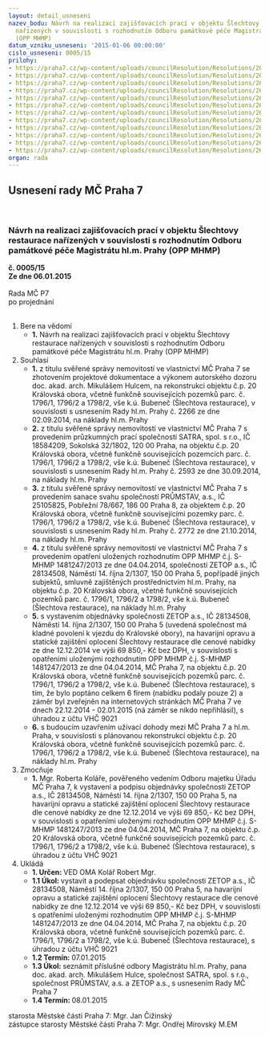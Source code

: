 ```yaml
---
layout: detail_usneseni
nazev_bodu: Návrh na realizaci zajišťovacích prací v objektu Šlechtovy restaurace
  nařízených v souvislosti s rozhodnutím Odboru památkové péče Magistrátu hl.m. Prahy
  (OPP MHMP)
datum_vzniku_usneseni: '2015-01-06 00:00:00'
cislo_usneseni: 0005/15
prilohy:
- https://praha7.cz/wp-content/uploads/councilResolution/Resolutions/26843/2-15-priloha_1_plotslecht14.pdf
- https://praha7.cz/wp-content/uploads/councilResolution/Resolutions/26843/2-15-priloha_2_plotslecht14.pdf
- https://praha7.cz/wp-content/uploads/councilResolution/Resolutions/26843/2-15-priloha_3_plotslecht14.pdf
- https://praha7.cz/wp-content/uploads/councilResolution/Resolutions/26843/2-15-priloha_4_plotslecht14.pdf
- https://praha7.cz/wp-content/uploads/councilResolution/Resolutions/26843/2-15-priloha_5_plotslecht14.pdf
- https://praha7.cz/wp-content/uploads/councilResolution/Resolutions/26843/2-15-priloha_6_plotslecht14.pdf
- https://praha7.cz/wp-content/uploads/councilResolution/Resolutions/26843/2-15-priloha_7_plotslecht14.pdf
- https://praha7.cz/wp-content/uploads/councilResolution/Resolutions/26843/2-15-priloha_8_plotslecht14.pdf
- https://praha7.cz/wp-content/uploads/councilResolution/Resolutions/26843/2-15-priloha_9_plotslecht14.pdf
- https://praha7.cz/wp-content/uploads/councilResolution/Resolutions/26843/2-15-priloha_10_plotslecht14.pdf
- https://praha7.cz/wp-content/uploads/councilResolution/Resolutions/26843/2-15-priloha_11_plotslecht14.pdf
- https://praha7.cz/wp-content/uploads/councilResolution/Resolutions/26843/2-15-priloha_12_plotslecht14.pdf
organ: rada
---
```

<div id="ucUsn_pList" class="usn">
	<span><h2>Usnesení rady MČ Praha 7 </h2>
<br></span><div class="standBody">
<span><h3>Návrh na realizaci zajišťovacích prací v objektu Šlechtovy restaurace nařízených v souvislosti s rozhodnutím Odboru památkové péče Magistrátu hl.m. Prahy (OPP MHMP)</h3></span><div class="center">
		<strong>č. 0005/15</strong><br>
	</div>
<div class="center">
		<strong>Ze dne 06.01.2015</strong><br><br>
	</div>Rada MČ P7<br> po projednání<br><br><ol>
<li>Bere na vědomí<ul><li>
<strong>1.</strong> Návrh na realizaci zajišťovacích prací v objektu Šlechtovy restaurace nařízených v souvislosti s rozhodnutím Odboru památkové péče Magistrátu hl.m. Prahy (OPP MHMP)</li></ul>
</li>
<li>Souhlasí<ul>
<li>
<strong>1.</strong> z titulu svěřené správy nemovitostí ve vlastnictví MČ Praha 7 se zhotovením projektové dokumentace a výkonem autorského dozoru doc. akad. arch. Mikulášem Hulcem, na rekonstrukci objektu č.p. 20 Královská obora, včetně funkčně souvisejících pozemků parc. č. 1796/1, 1796/2 a 1798/2, vše k.ú. Bubeneč (Šlechtova restaurace), v souvislosti s usnesením Rady hl.m. Prahy  č. 2266 ze dne 02.09.2014, na náklady hl.m. Prahy</li>
<li>
<strong>2.</strong> z titulu svěřené správy nemovitostí ve vlastnictví MČ Praha 7 s provedením průzkumných prací společností SATRA, spol. s r.o., IČ 18584209, Sokolská 32/1802, 120 00 Praha, na objektu č.p. 20 Královská obora, včetně funkčně souvisejících pozemcích parc. č. 1796/1, 1796/2 a 1798/2, vše k.ú. Bubeneč (Šlechtova restaurace), v souvislosti s usnesením Rady hl.m. Prahy č. 2593  ze dne 30.09.2014, na náklady hl.m. Prahy</li>
<li>
<strong>3.</strong> z titulu svěřené správy nemovitostí ve vlastnictví MČ Praha 7 s provedením sanace svahu společností PRŮMSTAV, a.s., IČ 25105825, Pobřežní 78/667,  186 00 Praha 8, za objektem č.p. 20 Královská obora, včetně funkčně souvisejícími pozemky parc. č. 1796/1, 1796/2 a 1798/2, vše k.ú. Bubeneč (Šlechtova restaurace), v souvislosti s usnesením Rady hl.m. Prahy č. 2772  ze dne 21.10.2014, na náklady hl.m. Prahy</li>
<li>
<strong>4.</strong> z titulu svěřené správy nemovitostí ve vlastnictví MČ Praha 7 s provedením opatření uložených rozhodnutím OPP MHMP č.j. S-MHMP 1481247/2013 ze dne 04.04.2014, společností ZETOP a.s., IČ 28134508, Náměstí 14. října 2/1307,  150 00 Praha 5, popřípadě jiných subjektů, smluvně zajištěných prostřednictvím hl.m. Prahy, na objektu č.p. 20 Královská obora, včetně funkčně souvisejících pozemků parc. č. 1796/1, 1796/2 a 1798/2, vše k.ú. Bubeneč (Šlechtova restaurace), na náklady hl.m. Prahy</li>
<li>
<strong>5.</strong> s vystavením objednávky společnosti ZETOP a.s., IČ 28134508, Náměstí 14. října 2/1307, 150 00 Praha 5 (uvedená společnost má kladné povolení k vjezdu  do Královské obory), na havarijní opravu a statické zajištění oplocení Šlechtovy restaurace dle cenové nabídky ze dne 12.12.2014 ve výši 69 850,- Kč bez DPH,  v souvislosti s opatřeními uloženými rozhodnutím OPP MHMP č.j. S-MHMP 1481247/2013 ze dne 04.04.2014, MČ Praha 7, na objektu č.p. 20 Královská obora, včetně funkčně souvisejících pozemků parc. č. 1796/1, 1796/2 a 1798/2, vše k.ú. Bubeneč (Šlechtova restaurace), s tím, že bylo poptáno celkem 6 firem (nabídku podaly pouze 2) a záměr byl zveřejněn na internetových stránkách MČ Praha 7 ve dnech 22.12.2014 - 02.01.2015 (ná záměr se nikdo nepřihlásil),  s úhradou z účtu VHČ 9021</li>
<li>
<strong>6.</strong> s budoucím uzavřením užívací dohody mezi MČ Praha 7 a hl.m. Praha,  v souvislosti s plánovanou rekonstrukcí objektu č.p. 20 Královská obora, včetně funkčně souvisejících pozemků parc. č. 1796/1, 1796/2 a 1798/2, vše k.ú. Bubeneč (Šlechtova restaurace), na náklady hl.m. Prahy</li>
</ul>
</li>
<li>Zmocňuje<ul><li>
<strong>1.</strong> Mgr. Roberta Koláře, pověřeného vedením Odboru majetku Úřadu MČ Praha 7,  k vystavení a podpisu objednávky společnosti ZETOP a.s., IČ 28134508, Náměstí 14. října 2/1307, 150 00 Praha 5, na havarijní opravu a statické zajištění oplocení Šlechtovy restaurace dle cenové nabídky ze dne 12.12.2014 ve výši 69 850,- Kč bez DPH, v souvislosti s opatřeními uloženými rozhodnutím OPP MHMP č.j. S-MHMP 1481247/2013 ze dne 04.04.2014, MČ Praha 7, na objektu č.p. 20 Královská obora, včetně funkčně souvisejících pozemků parc. č. 1796/1, 1796/2  a 1798/2, vše k.ú. Bubeneč (Šlechtova restaurace), s úhradou z účtu VHČ 9021               </li></ul>
</li>
<li>Ukládá<ul>
<li>
<strong>1. Určen: </strong>VED OMA Kolář Robert Mgr.</li>
<li>
<strong>1.1 Úkol: </strong>vystavit a podepsat objednávku společnosti ZETOP a.s., IČ 28134508, Náměstí 14. října 2/1307, 150 00 Praha 5, na havarijní opravu a statické zajištění oplocení Šlechtovy restaurace dle cenové nabídky ze dne 12.12.2014 ve výši 69 850,- Kč bez DPH, v souvislosti s opatřeními uloženými rozhodnutím OPP MHMP č.j. S-MHMP 1481247/2013 ze dne 04.04.2014, MČ Praha 7, na objektu č.p. 20 Královská obora, včetně funkčně souvisejících pozemků parc. č. 1796/1, 1796/2 a 1798/2, vše k.ú. Bubeneč (Šlechtova restaurace), s úhradou z účtu VHČ 9021</li>
<li>
<strong>1.2 Termín: </strong>07.01.2015</li>
<li>
<strong>1.3 Úkol: </strong>seznámit příslušné odbory Magistrátu hl.m. Prahy, pana doc. akad. arch. Mikulášem Hulce, společnost SATRA, spol. s r.o., společnost PRŮMSTAV, a.s. a ZETOP a.s., s usnesením Rady MČ Praha 7</li>
<li>
<strong>1.4 Termín: </strong>08.01.2015</li>
</ul>
</li>
</ol>starosta Městské části Praha 7: Mgr. Jan Čižinský<br>zástupce starosty Městské části Praha 7: Mgr. Ondřej Mirovský M.EM 
</div>
</div>